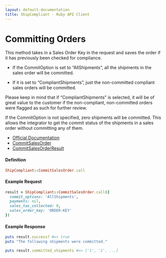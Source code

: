```yaml
---
layout: default-documentation
title: ShipCompliant - Ruby API Client
---
```


# Committing Orders

This method takes in a Sales Order Key in the request and saves the order if it
has previously been checked for compliance.

- If the CommitOption is set to “AllShipments”, all the shipments in the sales
  order will be committed.

- If it is set to “CompliantShipments”, just the non-committed compliant sales
  orders will be committed.

Please keep in mind that if “CompliantShipments” is selected, it will be of
great value to the customer if the non-compliant, non-committed orders were
flagged as such for further review.

If the CommitOption is not specified, zero shipments will be committed. This
allows the integrator to get the commit status of the shipments in a sales order
without committing any of them.

- [Official Documentation][official_docs]
- [CommitSalesOrder][commit_sales_order_class]
- [CommitSalesOrderResult][commit_sales_order_result_class]

<h4 class="definition-title">Definition</h4>

```ruby
ShipCompliant::CommitSalesOrder.call
```

<h4 class="definition-title">Example Request</h4>

```ruby
result = ShipCompliant::CommitSalesOrder.call({
  commit_options: 'AllShipments',
  payments: nil,
  sales_tax_collected: 0,
  sales_order_key: 'ORDER-KEY'
})
```

<h4 class="definition-title">Example Response</h4>

```ruby
puts result.success? #=> true
puts "The following shipments were committed."

puts result.committed_shipments #=> ['1', '2', ...]
```

[official_docs]: https://shipcompliant.desk.com/customer/portal/articles/1452750-api-commitsalesorder-?b_id=2759
[commit_sales_order_class]: ../rdoc/classes/ShipCompliant/CommitSalesOrder.html
[commit_sales_order_result_class]: ../rdoc/classes/ShipCompliant/CommitSalesOrderResult.html
